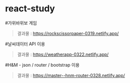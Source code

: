 # react-study


#가위바위보 게임 
> 결과물 : https://rockscissorpaper-0319.netlify.app/


#날씨데이터 API 이용 
> 결과물 : https://weatherapp-0322.netlify.app/


#H&M - json / router / bootstrap 이용 
> 결과물 : https://master--hnm-router-0328.netlify.app/
